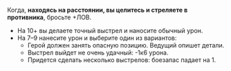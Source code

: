 Когда, **находясь на расстоянии, вы целитесь и стреляете в противника**,
бросьте +ЛОВ.
- На 10+ вы делаете точный выстрел и наносите обычный
урон.
- На 7–9 нанесите урон и выберите один из вариантов:
	- Герой должен занять опасную позицию. Ведущий опишет детали.
	- Выстрел выйдет не очень удачный: -1к6 урона.
	- Придется сделать несколько выстрелов: боезапас падает на 1.